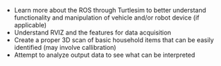 - Learn more about the ROS through Turtlesim to better understand functionality and manipulation of vehicle and/or robot device (if applicable)
- Understand RVIZ and the features for data acquisition
- Create a proper 3D scan of basic household items that can be easily identified (may involve callibration)
- Attempt to analyze output data to see what can be interpreted
